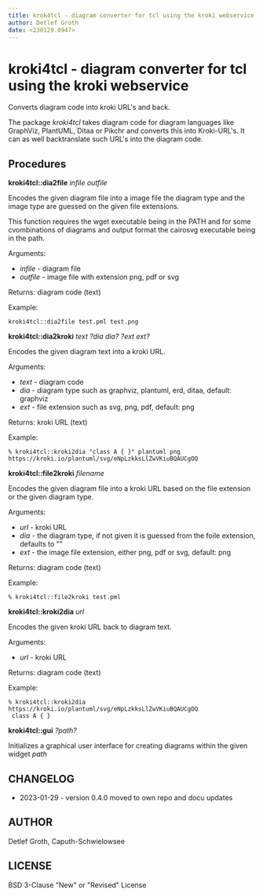```yaml
---
title: krok4tcl - diagram converter for tcl using the kroki webservice
author: Detlef Groth
date: <230129.0947>
---
```


# kroki4tcl - diagram converter for tcl using the kroki webservice

Converts diagram code into kroki URL's and back.

The package *kroki4tcl* takes diagram code for diagram languages like
GraphViz, PlantUML, Ditaa or Pikchr and converts this into Kroki-URL's.
It can as well backtranslate such URL's into the diagram code.

## Procedures

**kroki4tcl::dia2file** *infile outfile*

  Encodes the given diagram file into a image file the diagram type
  and the image type are guessed on the given file extensions.

  This function requires the wget executable being in the PATH and
  for some cvombinations of diagrams and output format the cairosvg
  executable being in the path.

  Arguments:

  * _infile_  - diagram file
  * _outfile_ - image file with extension png, pdf or svg

  Returns: diagram code (text)

  Example:

  ```
  kroki4tcl::dia2file test.pml test.png
  ```


**kroki4tcl::dia2kroki** *text ?dia dia? ?ext ext?*

  Encodes the given diagram text into a kroki URL.

  Arguments:

   * _text_ - diagram code
   * _dia_  - diagram type such as graphviz, plantuml, erd, ditaa, default: graphviz
   * _ext_  - file extension such as svg, png, pdf, default: png

  Returns: kroki URL (text)

  Example:

  ```
  % kroki4tcl::kroki2dia "class A { }" plantuml png
  https://kroki.io/plantuml/svg/eNpLzkksLlZwVKiuBQAUCgOQ
  ```

**kroki4tcl::file2kroki** *filename*

  Encodes the given diagram file into a kroki URL based on the
  file extension or the given diagram type.

  Arguments:

   * _url_ - kroki URL
   * _dia_ - the diagram type, if not given it is guessed from the foile extension, defaults to ""
   * _ext_ - the image file extension, either png, pdf or svg, default: png

  Returns: diagram code (text)

  Example:

  ```
  % kroki4tcl::file2kroki test.pml
  ```

**kroki4tcl::kroki2dia** *url*

 Encodes the given kroki URL back to diagram text.

 Arguments:

  * _url_ -  kroki URL

 Returns: diagram code (text)

 Example:

 ```
 % kroki4tcl::kroki2dia https://kroki.io/plantuml/svg/eNpLzkksLlZwVKiuBQAUCgOQ
  class A { }
 ```

**kroki4tcl::gui** *?path?*

  Initializes a graphical user interface for creating
  diagrams within the given widget *path*


## CHANGELOG

* 2023-01-29 - version 0.4.0 moved to own repo and docu updates

## AUTHOR

Detlef Groth, Caputh-Schwielowsee

## LICENSE

BSD 3-Clause "New" or "Revised" License

